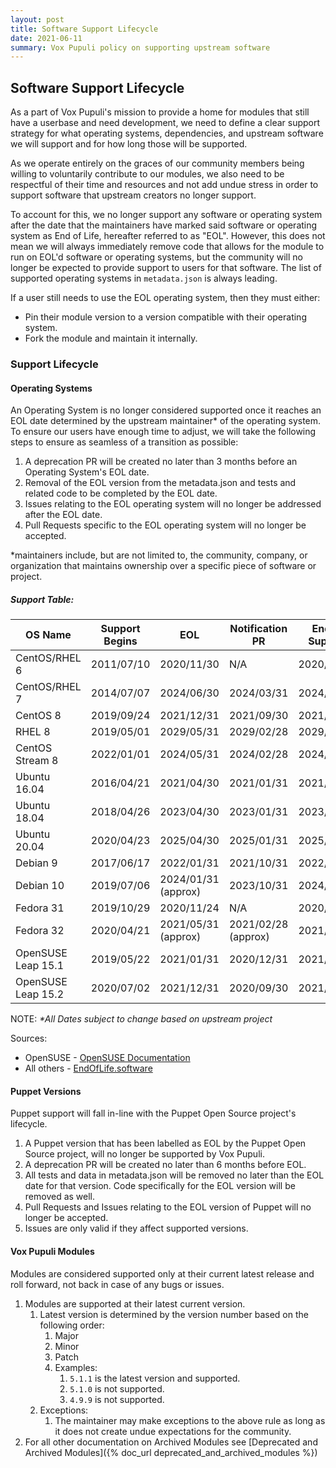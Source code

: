 ```yaml
---
layout: post
title: Software Support Lifecycle
date: 2021-06-11
summary: Vox Pupuli policy on supporting upstream software
---
```


## Software Support Lifecycle

As a part of Vox Pupuli's mission to provide a home for modules that still have a userbase and need development, we need to define a clear support strategy for what operating systems, dependencies, and upstream software we will support and for how long those will be supported.

As we operate entirely on the graces of our community members being willing to voluntarily contribute to our modules, we also need to be respectful of their time and resources and not add undue stress in order to support software that upstream creators no longer support.

To account for this, we no longer support any software or operating system after the date that the maintainers have marked said software or operating system as End of Life, hereafter referred to as "EOL". However, this does not mean we will always immediately remove code that allows for the module to run on EOL'd software or operating systems, but the community will no longer be expected to provide support to users for that software. The list of supported operating systems in `metadata.json` is always leading.

If a user still needs to use the EOL operating system, then they must either:
* Pin their module version to a version compatible with their operating system.
* Fork the module and maintain it internally.

### Support Lifecycle

#### Operating Systems
An Operating System is no longer considered supported once it reaches an EOL date determined by the upstream maintainer* of the operating system. To ensure our users have enough time to adjust, we will take the following steps to ensure as seamless of a transition as possible:

1. A deprecation PR will be created no later than 3 months before an Operating System's EOL date.
2. Removal of the EOL version from the metadata.json and tests and related code to be completed by the EOL date.
3. Issues relating to the EOL operating system will no longer be addressed after the EOL date.
4. Pull Requests specific to the EOL operating system will no longer be accepted.

*maintainers include, but are not limited to, the community, company, or organization that maintains ownership over a specific piece of software or project.

##### Support Table:

| OS Name | Support Begins | EOL | Notification PR | End of Support | Removal of Code |
| ------- | -------------- | ----------- | --------------- | -------------- | --------------- |
| CentOS/RHEL 6 | 2011/07/10 | 2020/11/30 | N/A | 2020/11/30 | 2020/11/30 |
| CentOS/RHEL 7 | 2014/07/07 | 2024/06/30 | 2024/03/31 | 2024/06/30 | 2024/06/30 |
| CentOS 8 | 2019/09/24 | 2021/12/31 | 2021/09/30 | 2021/12/31 | 2021/12/31 |
| RHEL 8 |  2019/05/01 | 2029/05/31 | 2029/02/28 | 2029/05/31 | 2029/05/31 |
| CentOS Stream 8 | 2022/01/01 | 2024/05/31 | 2024/02/28 | 2024/05/31 | 2024/05/31 |
| Ubuntu 16.04 | 2016/04/21 | 2021/04/30 | 2021/01/31 | 2021/04/30 | 2021/04/30 |
| Ubuntu 18.04 | 2018/04/26 | 2023/04/30 | 2023/01/31 | 2023/04/30 | 2023/04/30 |
| Ubuntu 20.04 | 2020/04/23 | 2025/04/30 | 2025/01/31 | 2025/04/30 | 2025/04/30 |
| Debian 9 | 2017/06/17 | 2022/01/31 | 2021/10/31 | 2022/01/31 | 2022/01/31 |
| Debian 10 | 2019/07/06 | 2024/01/31 (approx) | 2023/10/31 | 2024/01/31 | 2024/01/31 |
| Fedora 31 | 2019/10/29 | 2020/11/24 | N/A | 2020/11/24 | 2020/11/24 |
| Fedora 32 | 2020/04/21 | 2021/05/31 (approx) | 2021/02/28 (approx) | 2021/05/31 | 2021/05/31 |
| OpenSUSE Leap 15.1 | 2019/05/22 | 2021/01/31 | 2020/12/31 | 2021/01/31 | 2021/01/31 |
| OpenSUSE Leap 15.2 | 2020/07/02 | 2021/12/31 | 2020/09/30 | 2021/12/31 | 2021/12/31 |

NOTE: *\*All Dates subject to change based on upstream project*

Sources:
* OpenSUSE - [OpenSUSE Documentation](https://en.opensuse.org/Lifetime)
* All others - [EndOfLife.software](https://endoflife.software/operating-systems)

#### Puppet Versions

Puppet support will fall in-line with the Puppet Open Source project's lifecycle.

1. A Puppet version that has been labelled as EOL by the Puppet Open Source project, will no longer be supported by Vox Pupuli.
2. A deprecation PR will be created no later than 6 months before EOL.
3. All tests and data in metadata.json will be removed no later than the EOL date for that version. Code specifically for the EOL version will be removed as well.
5. Pull Requests and Issues relating to the EOL version of Puppet will no longer be accepted.
6. Issues are only valid if they affect supported versions.

#### Vox Pupuli Modules

Modules are considered supported only at their current latest release and roll forward, not back in case of any bugs or issues.

1. Modules are supported at their latest current version.
    1. Latest version is determined by the version number based on the following order:
        1. Major
        2. Minor
        3. Patch
        4. Examples:
            1. `5.1.1` is the latest version and supported.
            2. `5.1.0` is not supported.
            3. `4.9.9` is not supported.
    2. Exceptions:
        1. The maintainer may make exceptions to the above rule as long as it does not create undue expectations for the community.
2. For all other documentation on Archived Modules see [Deprecated and Archived Modules]({% doc_url deprecated_and_archived_modules %})
